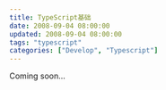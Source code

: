 ```yaml
---
title: TypeScript基础
date: 2008-09-04 08:00:00
updated: 2008-09-04 08:00:00
tags: "typescript"
categories: ["Develop", "Typescript"]
---
```


Coming soon...
